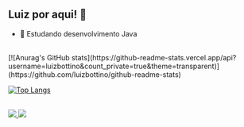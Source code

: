 ## Luiz por aqui! 👋

- 🌱 Estudando desenvolvimento Java

<div><br>
 [![Anurag's GitHub stats](https://github-readme-stats.vercel.app/api?username=luizbottino&count_private=true&theme=transparent)](https://github.com/luizbottino/github-readme-stats)

[![Top Langs](https://github-readme-stats.vercel.app/api/top-langs/?username=luizbottino&count_private=true&theme=transparent&layout=compact)](https://github.com/luizbottino/github-readme-stats)  
 </div>
 
<div><br>
   <a href = "mailto:luizbottino@outlook.com"><img src="https://img.shields.io/badge/Microsoft_Outlook-0078D4?style=for-the-badge&logo=microsoft-outlook&logoColor=white" target="_blank">    </a>
  <a href="https://www.linkedin.com/in/luizbottino" target="_blank"><img src="https://img.shields.io/badge/-LinkedIn-%230077B5?style=for-the-badge&logo=linkedin&logoColor=white" target="_blank"></a> 
</div>  

<!--
**luizbottino/luizbottino** is a ✨ _special_ ✨ repository because its `README.md` (this file) appears on your GitHub profile.

Here are some ideas to get you started:

- 🔭 I’m currently working on ...
- 🌱 I’m currently learning ...
- 👯 I’m looking to collaborate on ...
- 🤔 I’m looking for help with ...
- 💬 Ask me about ...
- 📫 How to reach me: ...
- 😄 Pronouns: ...
- ⚡ Fun fact: ...
-->
